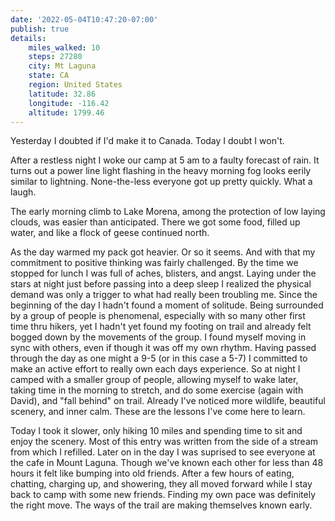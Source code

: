```yaml
---
date: '2022-05-04T10:47:20-07:00'
publish: true
details:
    miles_walked: 10
    steps: 27280
    city: Mt Laguna
    state: CA
    region: United States
    latitude: 32.86
    longitude: -116.42
    altitude: 1799.46
---
```

Yesterday I doubted if I'd make it to Canada. Today I doubt I won't. 

After a restless night I woke our camp at 5 am to a faulty forecast of rain. It turns out a power line light flashing in the heavy morning fog looks eerily similar to lightning. None-the-less everyone got up pretty quickly. What a laugh. 

The early morning climb to Lake Morena, among the protection of low laying clouds, was easier than anticipated. There we got some food, filled up water, and like a flock of geese continued north.

As the day warmed my pack got heavier. Or so it seems. And with that my commitment to positive thinking was fairly challenged. By the time we stopped for lunch I was full of aches, blisters, and angst. Laying under the stars at night just before passing into a deep sleep I realized the physical demand was only a trigger to what had really been troubling me. Since the beginning of the day I hadn't found a moment of solitude. Being surrounded by a group of people is phenomenal, especially with so many other first time thru hikers, yet I hadn't yet found my footing on trail and already felt bogged down by the movements of the group. I found myself moving in sync with others, even if though it was off my own rhythm. Having passed through the day as one might a 9-5 (or in this case a 5-7) I committed to make an active effort to really own each days experience. So at night I camped with a smaller group of people, allowing myself to wake later, taking time in the morning to stretch, and do some exercise (again with David), and "fall behind" on trail. Already I've noticed more wildlife, beautiful scenery, and inner calm. These are the lessons I've come here to learn. 

Today I took it slower, only hiking 10 miles and spending time to sit and enjoy the scenery. Most of this entry was written from the side of a stream from which I refilled. Later on in the day I was suprised to see everyone at the cafe in Mount Laguna. Though we've known each other for less than 48 hours it felt like bumping into old friends. After a few hours of eating, chatting, charging up, and showering, they all moved forward while I stay back to camp with some new friends. Finding my own pace was definitely the right move. The ways of the trail are making themselves known early. 